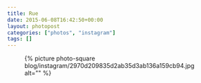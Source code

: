 ```yaml
---
title: Rue
date: 2015-06-08T16:42:50+00:00
layout: photopost
categories: ["photos", "instagram"]
tags: []
---
```


<figure class="photo photo--square">
  {% picture photo-square blog/instagram/2970d209835d2ab35d3ab136a159cb94.jpg alt="" %}
</figure>


